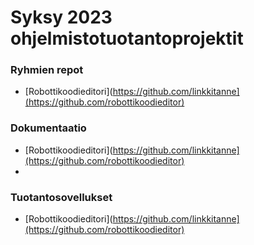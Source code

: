 # Syksy 2023 ohjelmistotuotantoprojektit

### Ryhmien repot

- [Robottikoodieditori](https://github.com/linkkitanne](https://github.com/robottikoodieditor)

### Dokumentaatio

- [Robottikoodieditori](https://github.com/linkkitanne](https://github.com/robottikoodieditor)
- 
### Tuotantosovellukset

- [Robottikoodieditori](https://github.com/linkkitanne](https://github.com/robottikoodieditor)

